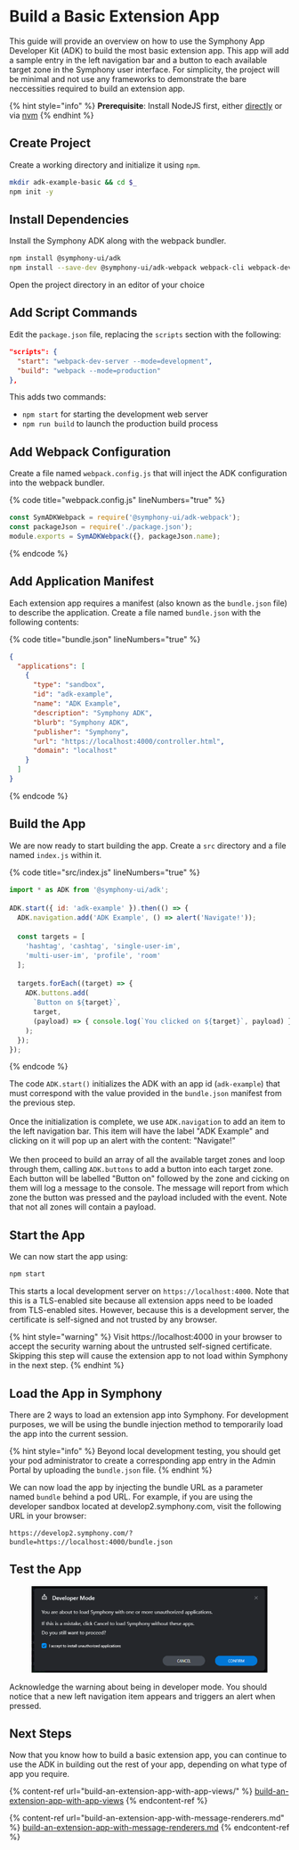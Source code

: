 # Build a Basic Extension App

This guide will provide an overview on how to use the Symphony App Developer Kit (ADK) to build the most basic extension app. This app will add a sample entry in the left navigation bar and a button to each available target zone in the Symphony user interface. For simplicity, the project will be minimal and not use any frameworks to demonstrate the bare neccessities required to build an extension app.

{% hint style="info" %}
**Prerequisite**: Install NodeJS first, either [directly](https://nodejs.org) or via [nvm](https://github.com/nvm-sh/nvm)
{% endhint %}

## Create Project

Create a working directory and initialize it using `npm`.

```bash
mkdir adk-example-basic && cd $_
npm init -y
```

## Install Dependencies

Install the Symphony ADK along with the webpack bundler.

```bash
npm install @symphony-ui/adk
npm install --save-dev @symphony-ui/adk-webpack webpack-cli webpack-dev-server
```

Open the project directory in an editor of your choice

## Add Script Commands

Edit the `package.json` file, replacing the `scripts` section with the following:

```json
"scripts": {
  "start": "webpack-dev-server --mode=development",
  "build": "webpack --mode=production"
},
```

This adds two commands:

* `npm start` for starting the development web server
* `npm run build` to launch the production build process

## Add Webpack Configuration

Create a file named `webpack.config.js` that will inject the ADK configuration into the webpack bundler.

{% code title="webpack.config.js" lineNumbers="true" %}
```javascript
const SymADKWebpack = require('@symphony-ui/adk-webpack');
const packageJson = require('./package.json');
module.exports = SymADKWebpack({}, packageJson.name);
```
{% endcode %}

## Add Application Manifest

Each extension app requires a manifest (also known as the `bundle.json` file) to describe the application. Create a file named `bundle.json` with the following contents:

{% code title="bundle.json" lineNumbers="true" %}
```json
{
  "applications": [
    {
      "type": "sandbox",
      "id": "adk-example",
      "name": "ADK Example",
      "description": "Symphony ADK",
      "blurb": "Symphony ADK",
      "publisher": "Symphony",
      "url": "https://localhost:4000/controller.html",
      "domain": "localhost"
    }
  ]
}

```
{% endcode %}

## Build the App

We are now ready to start building the app. Create a `src` directory and a file named `index.js` within it.

{% code title="src/index.js" lineNumbers="true" %}
```javascript
import * as ADK from '@symphony-ui/adk';

ADK.start({ id: 'adk-example' }).then(() => {
  ADK.navigation.add('ADK Example', () => alert('Navigate!'));

  const targets = [
    'hashtag', 'cashtag', 'single-user-im',
    'multi-user-im', 'profile', 'room'
  ];
  
  targets.forEach((target) => {
    ADK.buttons.add(
      `Button on ${target}`,
      target,
      (payload) => { console.log(`You clicked on ${target}`, payload) }
    );
  });
});

```
{% endcode %}

The code `ADK.start()` initializes the ADK with an app id (`adk-example`) that must correspond with the value provided in the `bundle.json` manifest from the previous step.\
\
Once the initialization is complete, we use `ADK.navigation` to add an item to the left navigation bar. This item will have the label "ADK Example" and clicking on it will pop up an alert with the content: "Navigate!"\
\
We then proceed to build an array of all the available target zones and loop through them, calling `ADK.buttons` to add a button into each target zone. Each button will be labelled "Button on" followed by the zone and cicking on them will log a message to the console. The message will report from which zone the button was pressed and the payload included with the event. Note that not all zones will contain a payload.

## Start the App

We can now start the app using:

```bash
npm start
```

This starts a local development server on `https://localhost:4000`. Note that this is a TLS-enabled site because all extension apps need to be loaded from TLS-enabled sites. However, because this is a development server, the certificate is self-signed and not trusted by any browser.

{% hint style="warning" %}
Visit https://localhost:4000 in your browser to accept the security warning about the untrusted self-signed certificate. Skipping this step will cause the extension app to not load within Symphony in the next step.
{% endhint %}

## Load the App in Symphony

There are 2 ways to load an extension app into Symphony. For development purposes, we will be using the bundle injection method to temporarily load the app into the current session.

{% hint style="info" %}
Beyond local development testing, you should get your pod administrator to create a corresponding app entry in the Admin Portal by uploading the `bundle.json` file.
{% endhint %}

We can now load the app by injecting the bundle URL as a parameter named `bundle` behind a pod URL. For example, if you are using the developer sandbox located at develop2.symphony.com, visit the following URL in your browser:

```
https://develop2.symphony.com/?bundle=https://localhost:4000/bundle.json
```

## Test the App

<figure><img src="../../.gitbook/assets/image (1).png" alt=""><figcaption></figcaption></figure>

Acknowledge the warning about being in developer mode. You should notice that a new left navigation item appears and triggers an alert when pressed.

## Next Steps

Now that you know how to build a basic extension app, you can continue to use the ADK in building out the rest of your app, depending on what type of app you require.

{% content-ref url="build-an-extension-app-with-app-views/" %}
[build-an-extension-app-with-app-views](build-an-extension-app-with-app-views/)
{% endcontent-ref %}

{% content-ref url="build-an-extension-app-with-message-renderers.md" %}
[build-an-extension-app-with-message-renderers.md](build-an-extension-app-with-message-renderers.md)
{% endcontent-ref %}

